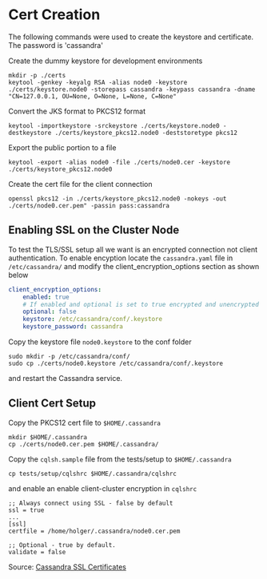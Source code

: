 # Cert Creation

The following commands were used to create the keystore and certificate. The password is 'cassandra'

Create the dummy keystore for development environments

```shell
mkdir -p ./certs
keytool -genkey -keyalg RSA -alias node0 -keystore ./certs/keystore.node0 -storepass cassandra -keypass cassandra -dname "CN=127.0.0.1, OU=None, O=None, L=None, C=None"
```

Convert the JKS format to PKCS12 format

```shell
keytool -importkeystore -srckeystore ./certs/keystore.node0 -destkeystore ./certs/keystore_pkcs12.node0 -deststoretype pkcs12
```

Export the public portion to a file

```shell
keytool -export -alias node0 -file ./certs/node0.cer -keystore ./certs/keystore_pkcs12.node0
```

Create the cert file for the client connection

```shell
openssl pkcs12 -in ./certs/keystore_pkcs12.node0 -nokeys -out ./certs/node0.cer.pem" -passin pass:cassandra
```

## Enabling SSL on the Cluster Node

To test the TLS/SSL setup all we want is an encrypted connection not client authentication. To enable encyption
locate the `cassandra.yaml` file in `/etc/cassandra/` and modify the client_encryption_options section as shown below

```yaml
client_encryption_options:
    enabled: true
    # If enabled and optional is set to true encrypted and unencrypted connections are handled.
    optional: false
    keystore: /etc/cassandra/conf/.keystore
    keystore_password: cassandra
```

Copy the keystore file `node0.keystore` to the conf folder

```shell
sudo mkdir -p /etc/cassandra/conf/
sudo cp ./certs/node0.keystore /etc/cassandra/conf/.keystore
```

and restart the Cassandra service.

## Client Cert Setup

Copy the PKCS12 cert file to `$HOME/.cassandra`

```shell
mkdir $HOME/.cassandra
cp ./certs/node0.cer.pem $HOME/.cassandra/
```

Copy the `cqlsh.sample` file from the tests/setup to `$HOME/.cassandra`

```shell
cp tests/setup/cqlshrc $HOME/.cassandra/cqlshrc
```

and enable an enable client-cluster encryption in `cqlshrc`

```editor-config
;; Always connect using SSL - false by default
ssl = true
...
[ssl]
certfile = /home/holger/.cassandra/node0.cer.pem

;; Optional - true by default.
validate = false
```

Source: [Cassandra SSL Certificates](https://docs.datastax.com/en/archived/cassandra/3.0/cassandra/configuration/secureSSLCertificates.html)
